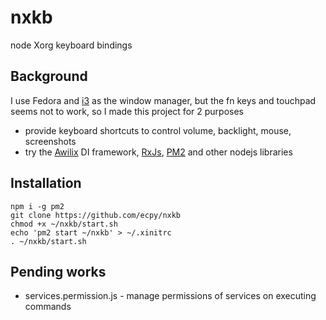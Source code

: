 # nxkb

node Xorg keyboard bindings

## Background
I use Fedora and [i3](https://i3wm.org/) as the window manager, but the fn keys and touchpad seems not to work, so I made this project for 2 purposes
- provide keyboard shortcuts to control volume, backlight, mouse, screenshots
- try the [Awilix](https://github.com/jeffijoe/awilix#readme) DI framework, [RxJs](https://rxjs-dev.firebaseapp.com/), [PM2](http://pm2.keymetrics.io/) and other nodejs libraries

## Installation
```
npm i -g pm2
git clone https://github.com/ecpy/nxkb
chmod +x ~/nxkb/start.sh
echo 'pm2 start ~/nxkb' > ~/.xinitrc
. ~/nxkb/start.sh
```

## Pending works
- services.permission.js - manage permissions of services on executing commands